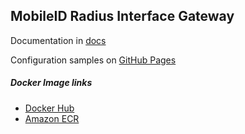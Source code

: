 ## MobileID Radius Interface Gateway
Documentation in [docs](./docs)

Configuration samples on [GitHub Pages](https://mid-radius-rig.mobileid.ch)

##### Docker Image links
- [Docker Hub](https://hub.docker.com/repository/docker/mobileidch/mid-radius-rig)
- [Amazon ECR](https://gallery.ecr.aws/mobileidch/mid-radius-rig)
